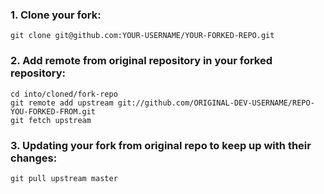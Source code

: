 ### 1. Clone your fork:

    git clone git@github.com:YOUR-USERNAME/YOUR-FORKED-REPO.git

### 2. Add remote from original repository in your forked repository:

    cd into/cloned/fork-repo
    git remote add upstream git://github.com/ORIGINAL-DEV-USERNAME/REPO-YOU-FORKED-FROM.git
    git fetch upstream

### 3. Updating your fork from original repo to keep up with their changes:

    git pull upstream master